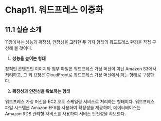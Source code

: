 # Chap11. 워드프레스 이중화
## 11.1 실습 소개

11장에서는 성능과 확장성, 안정성을 고려한 두 가지 형태의 워드프레스 환경을 직접 구성해 볼 것이다.
1. **성능을 높이는 형태**

정적인 콘텐츠인 이미지와 첨부 파일은 워드프레스 가상 머신이 아닌 Amazon S3에서 처리하고, 그 외 요청은 CloudFront로 워드프레스 가상 머신에서 하는 형태로 구성한다.

2. **확장성과 안전성을 확보하는 형태**

워드프레스 가상 머신을 EC2 오토 스케일링 서비스로 처리하는 형태이다. 워드프레스 파일 시스템은 Amazon EFS를 사용하여 확장성을 제공하며, 데이터베이스는 Amazon RDS 관리형 서비스를 사용하여 서비스 안전성을 확보한다.